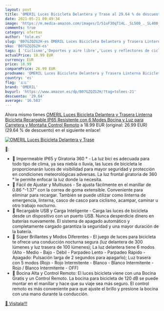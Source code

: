 ```yaml
---
layout: post
title: 'OMERIL Luces Bicicleta Delantera y Trase al 29.64 % de descuento'
date: 2021-05-21 09:49:34
image: 'https://m.media-amazon.com/images/I/51uF30qT14L._SL500_._SL400_.jpg'
comments: true
category: ofertas
author: 'tole.es'
slug: 'B07GZQZG2H-es OMERIL Luces Bicicleta Delantera y Trasera Linterna...'
sku: 'B07GZQZG2H-es'
tags: [ 'Ciclismo','Deportes y aire libre','Luces y reflectores de ciclismo','Reflectores de ciclismo','Ropa y equipo para deportes','bicicleta','omeril', ]
actualPrice: 18.99 EUR
currency: EUR
price: 18.99
comparePrice: 26.99 EUR
prodname: 'OMERIL Luces Bicicleta Delantera y Trasera Linterna Bicicleta Recargable  IP65 Resistente con 6 Modes  Bocina y Luz para Carretera y Montaña  Control Remoto'
country: 'es'
flag: '🇪🇸'
brand: 'OMERIL'
buyurl: 'https://www.amazon.es/dp/B07GZQZG2H/?tag=tolees-21'
descuento: '29.64'
average: '16.583'
---
```


Ahora mismo tienes [OMERIL Luces Bicicleta Delantera y Trasera Linterna Bicicleta Recargable  IP65 Resistente con 6 Modes  Bocina y Luz para Carretera y Montaña  Control Remoto](https://www.amazon.es/dp/B07GZQZG2H/?tag=tolees-21) a 18.99 EUR (original: 26.99 EUR) (29.64 %  de descuento) en el siguiente enlace!

[![OMERIL Luces Bicicleta Delantera y Trase](https://m.media-amazon.com/images/I/51uF30qT14L._SL500_._SL400_.jpg)](https://www.amazon.es/dp/B07GZQZG2H/?tag=tolees-21)

🔎:

- 🚴 Impermeable IP65 y Giratoria 360 ° - La luz bici es adecuada para todo tipo de clima, ya sea niebla o lluvia, las luces de bicicleta le proporcionarán luces de visibilidad para mayor seguridad y protección en condiciones meteorológicas adversas. La luz frontal giratoria de 360 ° le permite enfocar la luz donde la necesita.
- 🚴 Fácil de Ajustar y Multiusos - Se ajusta fácilmente en el manillar de 0.86 "-1.37" con la correa de goma extensible. Conveniente para eliminar para recargar. También se puede utilizar como linterna de emergencia, linterna, casco de casco para ciclismo, acampar, caminar u otro trabajo nocturno.
- 🚴 Recargable USB y Carga Inteligente - Carga las luces de bicicleta desde un dispositivo con un puerto USB. Nunca desperdicie dinero en baterías nuevamente. El sistema de apagado automático y completamente cargado garantiza la seguridad y una mayor duración de la batería.
- 🚴 Súper Brillantes y Modos Diferentes - El juego de luces para bicicleta te ofrece una conducción nocturna segura (luz delantera de 300 lúmenes y luz trasera de 100 lúmenes); La luz delantera tiene 6 modos (Alto - Medio - Bajo - Débil - Parpadeo Lento - Parpadeo Rápido - Apagado: Pulsación larga de 2 segundos para apagarlo); Luz trasera con 5 modos (Rojo - Rojo Intermitente - Blanco - Blanco Intermitente - Rojo / Blanco Intermitente - OFF)
- 🚴 Bocina Alta y Control Remoto: El luces bicicleta viene con una Bocina Gratis y un Control Remoto. La bocina para bicicleta de 120 dB se puede montar en el manillar y hace que su viaje sea más seguro. El control remoto es más conveniente para que ajuste el brillo y presione la bocina con una mano durante la conducción.

[🛒 Visítala!!!](https://www.amazon.es/dp/B07GZQZG2H/?tag=tolees-21)
